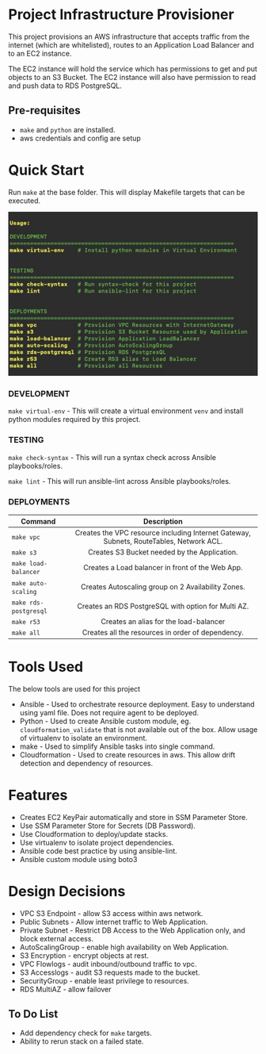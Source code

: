 # Project Infrastructure Provisioner

This project provisions an AWS infrastructure that accepts traffic from the internet (which are whitelisted), routes to an Application Load Balancer and to an EC2 instance.

The EC2 instance will hold the service which has permissions to get and put objects to an S3 Bucket. The EC2 instance will also have permission to read and push data to RDS PostgreSQL.

## Pre-requisites
- `make` and `python` are installed.
- aws credentials and config are setup

# Quick Start

Run `make` at the base folder. This will display Makefile targets that can be executed.

![alt text](https://github.com/LydellManganti/infra-provisioner/raw/master/assets/makefile.jpg)

### DEVELOPMENT
`make virtual-env` - This will create a virtual environment `venv` and install python modules required by this project.

### TESTING
`make check-syntax` - This will run a syntax check across Ansible playbooks/roles.

`make lint` - This will run ansible-lint across Ansible playbooks/roles.

### DEPLOYMENTS
|Command              | Description                                                                            |
| --------------------|:--------------------------------------------------------------------------------------:|
|`make vpc`           | Creates the VPC resource including Internet Gateway, Subnets, RouteTables, Network ACL.|
|`make s3`            | Creates S3 Bucket needed by the Application.                                           |
|`make load-balancer` | Creates a Load balancer in front of the Web App.                                       |
|`make auto-scaling`  | Creates Autoscaling group on 2 Availability Zones.                                     |
|`make rds-postgresql`| Creates an RDS PostgreSQL with option for Multi AZ.                                    |
|`make r53`           | Creates an alias for the load-balancer                                                 |
|`make all`           | Creates all the resources in order of dependency.                                      |

# Tools Used
The below tools are used for this project
- Ansible - Used to orchestrate resource deployment. Easy to understand using yaml file. Does not require agent to be deployed.
- Python - Used to create Ansible custom module, eg. `cloudformation_validate` that is not available out of the box. Allow usage of virtualenv to isolate an environment.
- make - Used to simplify Ansible tasks into single command.
- Cloudformation - Used to create resources in aws. This allow drift detection and dependency of resources.

# Features
- Creates EC2 KeyPair automatically and store in SSM Parameter Store.
- Use SSM Parameter Store for Secrets (DB Password).
- Use Cloudformation to deploy/update stacks.
- Use virtualenv to isolate project dependencies.
- Ansible code best practice by using ansible-lint.
- Ansible custom module using boto3

# Design Decisions
- VPC S3 Endpoint - allow S3 access within aws network.
- Public Subnets - Allow internet traffic to Web Application.
- Private Subnet - Restrict DB Access to the Web Application only, and block external access.
- AutoScalingGroup - enable high availability on Web Application.
- S3 Encryption - encrypt objects at rest.
- VPC Flowlogs - audit inbound/outbound traffic to vpc.
- S3 Accesslogs - audit S3 requests made to the bucket.
- SecurityGroup - enable least privilege to resources.
- RDS MultiAZ - allow failover

## To Do List
- Add dependency check for `make` targets.
- Ability to rerun stack on a failed state.
